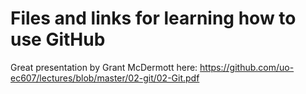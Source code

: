 # Files and links for learning how to use GitHub

Great presentation by Grant McDermott here: https://github.com/uo-ec607/lectures/blob/master/02-git/02-Git.pdf
